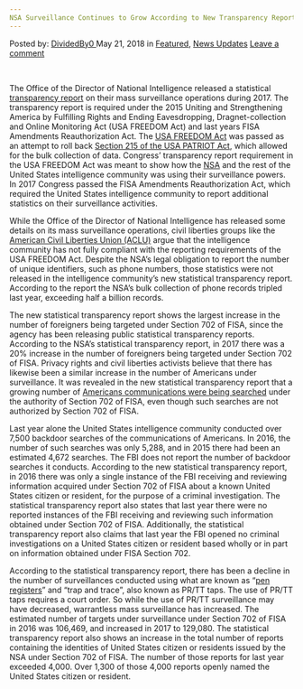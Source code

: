 ```yaml
---
NSA Surveillance Continues to Grow According to New Transparency Report
---
```

<article class="post-listing post-25779 post type-post status-publish format-standard has-post-thumbnail hentry category-deepdot-news category-news-updates tag-continues tag-grow tag-nsa tag-report tag-surveillance tag-transparency">
<div class="post-inner">
<p class="post-meta">
<span>Posted by: <a href="https://www.deepdotweb.com/author/dividedby0/" title="">DividedBy0 </a></span>
<span>May 21, 2018</span>
<span>in <a href="https://www.deepdotweb.com/category/deepdot-news/" rel="category tag">Featured</a>, <a href="https://www.deepdotweb.com/category/news-updates/" rel="category tag">News Updates</a></span>
<span><a href="https://www.deepdotweb.com/2018/05/21/nsa-surveillance-continues-to-grow-according-to-new-transparency-report/#respond">Leave a comment</a></span>
</p>
<div class="clear"></div>
<div class="entry">
<p>&nbsp;</p>
<p>The Office of the Director of National Intelligence released a statistical <a href="https://www.dni.gov/files/documents/icotr/2018-ASTR----CY2017----FINAL-for-Release-5.4.18.pdf">transparency report</a> on their mass surveillance operations during 2017. The transparency report is required under the 2015 Uniting and Strengthening America by Fulfilling Rights and Ending Eavesdropping, Dragnet-collection and Online Monitoring Act (USA FREEDOM Act) and last years FISA Amendments Reauthorization Act. The <a href="https://www.deepdotweb.com/2015/05/22/patriot-act-extension-dies-senate-ready-to-vote-on-usa-freedom-act/">USA FREEDOM Act</a> was passed as an attempt to roll back <a href="https://www.deepdotweb.com/2015/06/01/section-215-expires-senate-approves-usa-freedom-act/">Section 215 of the USA PATRIOT Act</a>, which allowed for the bulk collection of data. Congress’ transparency report requirement in the USA FREEDOM Act was meant to show how the <a href="https://www.deepdotweb.com/tag/nsa/">NSA</a> and the rest of the United States intelligence community was using their surveillance powers. In 2017 Congress passed the FISA Amendments Reauthorization Act, which required the United States intelligence community to report additional statistics on their surveillance activities.</p>
<p>While the Office of the Director of National Intelligence has released some details on its mass surveillance operations, civil liberties groups like the <a href="https://www.aclu.org/blog/national-security/privacy-and-surveillance/4-things-be-worried-about-nsas-new-transparency">American Civil Liberties Union (ACLU)</a> argue that the intelligence community has not fully compliant with the reporting requirements of the USA FREEDOM Act. Despite the NSA’s legal obligation to report the number of unique identifiers, such as phone numbers, those statistics were not released in the intelligence community’s new statistical transparency report. According to the report the NSA’s bulk collection of phone records tripled last year, exceeding half a billion records.</p>
<p>The new statistical transparency report shows the largest increase in the number of foreigners being targeted under Section 702 of FISA, since the agency has been releasing public statistical transparency reports. According to the NSA’s statistical transparency report, in 2017 there was a 20% increase in the number of foreigners being targeted under Section 702 of FISA. Privacy rights and civil liberties activists believe that there has likewise been a similar increase in the number of Americans under surveillance. It was revealed in the new statistical transparency report that a growing number of <a href="https://www.deepdotweb.com/2017/12/24/nsa-leak-reveals-program-spies-contents-americans-communications/">Americans communications were being searched</a> under the authority of Section 702 of FISA, even though such searches are not authorized by Section 702 of FISA.</p>
<p>Last year alone the United States intelligence community conducted over 7,500 backdoor searches of the communications of Americans. In 2016, the number of such searches was only 5,288, and in 2015 there had been an estimated 4,672 searches. The FBI does not report the number of backdoor searches it conducts. According to the new statistical transparency report, in 2016 there was only a single instance of the FBI receiving and reviewing information acquired under Section 702 of FISA about a known United States citizen or resident, for the purpose of a criminal investigation. The statistical transparency report also states that last year there were no reported instances of the FBI receiving and reviewing such information obtained under Section 702 of FISA. Additionally, the statistical transparency report also claims that last year the FBI opened no criminal investigations on a United States citizen or resident based wholly or in part on information obtained under FISA Section 702.</p>
<p>According to the statistical transparency report, there has been a decline in the number of surveillances conducted using what are known as “<a href="https://www.deepdotweb.com/2016/11/03/electronic-surveillance-requests-500-percent-united-states/">pen registers</a>” and “trap and trace”, also known as PR/TT taps. The use of PR/TT taps requires a court order. So while the use of PR/TT surveillance may have decreased, warrantless mass surveillance has increased. The estimated number of targets under surveillance under Section 702 of FISA in 2016 was 106,469, and increased in 2017 to 129,080. The statistical transparency report also shows an increase in the total number of reports containing the identities of United States citizen or residents issued by the NSA under Section 702 of FISA. The number of those reports for last year exceeded 4,000. Over 1,300 of those 4,000 reports openly named the United States citizen or resident.</p>
</div>
<span style="display:none"><a href="https://www.deepdotweb.com/tag/continues/" rel="tag">continues</a> <a href="https://www.deepdotweb.com/tag/grow/" rel="tag">grow</a> <a href="https://www.deepdotweb.com/tag/nsa/" rel="tag">nsa</a> <a href="https://www.deepdotweb.com/tag/report/" rel="tag">report</a> <a href="https://www.deepdotweb.com/tag/surveillance/" rel="tag">surveillance</a> <a href="https://www.deepdotweb.com/tag/transparency/" rel="tag">transparency</a></span> <span style="display:none" class="updated">2018-05-21</span>
<div style="display:none" class="vcard author" itemprop="author" itemscope itemtype="http://schema.org/Person"><strong class="fn" itemprop="name"><a href="https://www.deepdotweb.com/author/dividedby0/" title="Posts by DividedBy0" rel="author">DividedBy0</a></strong></div>
</div>
</article>

